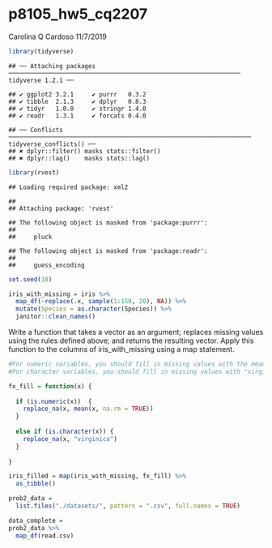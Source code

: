 p8105\_hw5\_cq2207
================
Carolina Q Cardoso
11/7/2019

``` r
library(tidyverse)
```

    ## ── Attaching packages ──────────────────────────────────────────────────────────────── tidyverse 1.2.1 ──

    ## ✔ ggplot2 3.2.1     ✔ purrr   0.3.2
    ## ✔ tibble  2.1.3     ✔ dplyr   0.8.3
    ## ✔ tidyr   1.0.0     ✔ stringr 1.4.0
    ## ✔ readr   1.3.1     ✔ forcats 0.4.0

    ## ── Conflicts ─────────────────────────────────────────────────────────────────── tidyverse_conflicts() ──
    ## ✖ dplyr::filter() masks stats::filter()
    ## ✖ dplyr::lag()    masks stats::lag()

``` r
library(rvest)
```

    ## Loading required package: xml2

    ## 
    ## Attaching package: 'rvest'

    ## The following object is masked from 'package:purrr':
    ## 
    ##     pluck

    ## The following object is masked from 'package:readr':
    ## 
    ##     guess_encoding

``` r
set.seed(10)

iris_with_missing = iris %>% 
  map_df(~replace(.x, sample(1:150, 20), NA)) %>%
  mutate(Species = as.character(Species)) %>%
  janitor::clean_names()
```

Write a function that takes a vector as an argument; replaces missing
values using the rules defined above; and returns the resulting vector.
Apply this function to the columns of iris\_with\_missing using a map
statement.

``` r
#For numeric variables, you should fill in missing values with the mean of non-missing values
#For character variables, you should fill in missing values with "virginica" (Species)

fx_fill = function(x) {
  
  if (is.numeric(x))  {
    replace_na(x, mean(x, na.rm = TRUE))
  }
  
  else if (is.character(x)) {
    replace_na(x, "virginica")
  }
  
}

iris_filled = map(iris_with_missing, fx_fill) %>%
  as_tibble()
```

``` r
prob2_data =
  list.files("./datasets/", pattern = ".csv", full.names = TRUE) 

data_complete = 
prob2_data %>%
  map_df(read.csv) 
```
